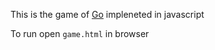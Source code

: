 This is the game of [Go](https://en.wikipedia.org/wiki/Go_(game)) impleneted in javascript

To run open `game.html` in browser 